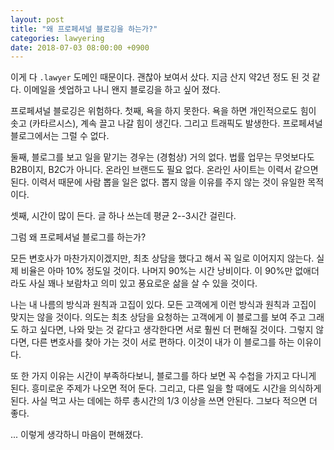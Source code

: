 ```yaml
---
layout: post
title: "왜 프로페셔널 블로깅을 하는가?"
categories: lawyering
date: 2018-07-03 08:00:00 +0900
---
```


이게 다 `.lawyer` 도메인 때문이다. 괜찮아 보여서 샀다. 지금 산지 약2년 정도 된 것 같다. 이메일을 셋업하고 나니 왠지 블로깅을 하고 싶어 졌다.

프로페셔널 블로깅은 위험하다. 첫째, 욕을 하지 못한다. 욕을 하면 개인적으로도 힘이 솟고 (카타르시스), 계속 끌고 나갈 힘이 생긴다. 그리고 트래픽도 발생한다. 프로페셔널 블로그에서는 그럴 수 없다.

둘째, 블로그를 보고 일을 맡기는 경우는 (경험상) 거의 없다. 법률 업무는 무엇보다도 B2B이지, B2C가 아니다. 온라인 브랜드도 필요 없다. 온라인 사이트는 이력서 같으면 된다. 이력서 때문에 사람 뽑을 일은 없다. 뽑지 않을 이유를 주지 않는 것이 유일한 목적이다. 

셋째, 시간이 많이 든다. 글 하나 쓰는데 평균 2--3시간 걸린다.

그럼 왜 프로페셔널 블로그를 하는가? 

모든 변호사가 마찬가지이겠지만, 최초 상담을 했다고 해서 꼭 일로 이어지지 않는다. 실제 비율은 아마 10% 정도일 것이다. 나머지 90%는 시간 낭비이다. 이 90%만 없애더라도 사실 꽤나 보람차고 의미 있고 풍요로운 삶을 살 수 있을 것이다. 

나는 내 나름의 방식과 원칙과 고집이 있다. 모든 고객에게 이런 방식과 원칙과 고집이 맞지는 않을 것이다. 의도는 최초 상담을 요청하는 고객에게 이 블로그를 보여 주고 그래도 하고 싶다면, 나와 맞는 것 같다고 생각한다면 서로 훨씬 더 편해질 것이다. 그렇지 않다면, 다른 변호사를 찾아 가는 것이 서로 편하다. 이것이 내가 이 블로그를 하는 이유이다. 

또 한 가지 이유는 시간이 부족하다보니, 블로그를 하다 보면 꼭 수첩을 가지고 다니게 된다. 흥미로운 주제가 나오면 적어 둔다. 그리고, 다른 일을 할 때에도 시간을 의식하게 된다. 사실 먹고 사는 데에는 하루 총시간의 1/3 이상을 쓰면 안된다. 그보다 적으면 더 좋다.

... 이렇게 생각하니 마음이 편해졌다.
